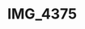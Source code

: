 ---
pid: '154'
layout: bg-photos
title: IMG_4375
filename: IMG_4482.jpg
caption: 
previous_pid: '153'
next_pid: '155'
permalink: "/photos/154.html"
---